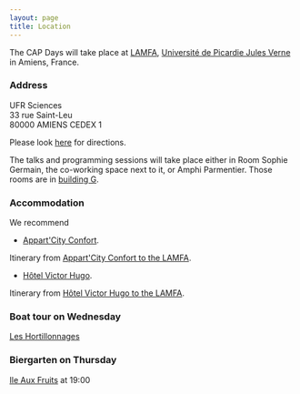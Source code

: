 ```yaml
---
layout: page
title: Location
---
```


The CAP Days will take place at
[LAMFA](https://www.lamfa.u-picardie.fr/),
[Université de Picardie Jules Verne](https://www.u-picardie.fr/)
in Amiens, France.

### Address
UFR Sciences <br>
33 rue Saint-Leu <br/>
80000 AMIENS CEDEX 1

Please look [here](https://maps.app.goo.gl/mptRFRHutuKjzPvf8) for directions.

The talks and programming sessions will take place either in Room Sophie Germain, the co-working space next to it, or Amphi Parmentier. Those rooms are in [building G](https://www.u-picardie.fr/icp/formation/fichiers_formation/plans-upjv-6.pdf).

### Accommodation

We recommend 

* [Appart'City Confort](https://www.appartcity.com/en/).

Itinerary from [Appart'City Confort to the LAMFA](https://maps.app.goo.gl/eATEoqfTgQC8v8dG6).

* [Hôtel Victor Hugo](https://www.hotel-a-amiens.fr/).

Itinerary from [Hôtel Victor Hugo to the LAMFA](https://maps.app.goo.gl/Leq5ngBSuBRfc42t8).

### Boat tour on Wednesday

[Les Hortillonnages](https://maps.app.goo.gl/xC3aBqfiLkZxQC2V8)

### Biergarten on Thursday

[Ile Aux Fruits](https://maps.app.goo.gl/5PbHfJX1gVWSk28H9) at 19:00
